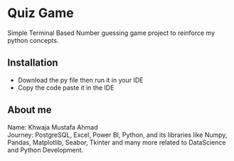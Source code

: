 # Quiz Game 
Simple Terminal Based Number guessing game project to reinforce my python concepts.  


## Installation 
- Download the py file then run it in your IDE
- Copy the code paste it in the IDE

## About me
Name: Khwaja Mustafa Ahmad  
Journey: PostgreSQL, Excel, Power BI, Python, and its libraries like Numpy, Pandas, Matplotlib, Seabor, Tkinter and many more related to DataScience and Python Development.